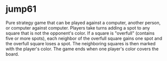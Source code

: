 # jump61
Pure strategy game that can be played against a computer, another person, or computer against computer. Players take turns adding a spot to any square that is not the opponent's color. If a square is "overfull" (contains five or more spots), each neighbor of the overfull square gains one spot and the overfull square loses a spot. The neighboring squares is then marked with the player's color. The game ends when one player's color covers the board.
